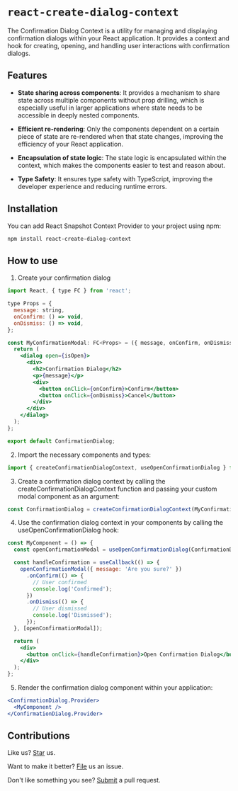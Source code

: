 # `react-create-dialog-context`

The Confirmation Dialog Context is a utility for managing and displaying confirmation dialogs within your React application. It provides a context and hook for creating, opening, and handling user interactions with confirmation dialogs.

## Features

- **State sharing across components**: It provides a mechanism to share state across multiple components without prop drilling, which is especially useful in larger applications where state needs to be accessible in deeply nested components.

- **Efficient re-rendering**: Only the components dependent on a certain piece of state are re-rendered when that state changes, improving the efficiency of your React application.

- **Encapsulation of state logic**: The state logic is encapsulated within the context, which makes the components easier to test and reason about.

- **Type Safety**: It ensures type safety with TypeScript, improving the developer experience and reducing runtime errors.

## Installation

You can add React Snapshot Context Provider to your project using npm:

```bash
npm install react-create-dialog-context
```


## How to use

1. Create your confirmation dialog

```jsx
import React, { type FC } from 'react';

type Props = {
  message: string,
  onConfirm: () => void,
  onDismiss: () => void,
};

const MyConfirmationModal: FC<Props> = ({ message, onConfirm, onDismiss }) => {
  return (
    <dialog open={isOpen}>
      <div>
        <h2>Confirmation Dialog</h2>
        <p>{message}</p>
        <div>
          <button onClick={onConfirm}>Confirm</button>
          <button onClick={onDismiss}>Cancel</button>
        </div>
      </div>
    </dialog>
  );
};

export default ConfirmationDialog;
```

2. Import the necessary components and types:

```jsx
import { createConfirmationDialogContext, useOpenConfirmationDialog } from './confirmationDialogContext';
```

3. Create a confirmation dialog context by calling the createConfirmationDialogContext function and passing your custom modal component as an argument:

```jsx
const ConfirmationDialog = createConfirmationDialogContext(MyConfirmationModal);
```

4. Use the confirmation dialog context in your components by calling the useOpenConfirmationDialog hook:

```jsx
const MyComponent = () => {
  const openConfirmationModal = useOpenConfirmationDialog(ConfirmationDialog);

  const handleConfirmation = useCallback(() => {
    openConfirmationModal({ message: 'Are you sure?' })
      .onConfirm(() => {
        // User confirmed
        console.log('Confirmed');
      })
      .onDismiss(() => {
        // User dismissed
        console.log('Dismissed');
      });
  }, [openConfirmationModal]);

  return (
    <div>
      <button onClick={handleConfirmation}>Open Confirmation Dialog</button>
    </div>
  );
};
```

5. Render the confirmation dialog component within your application:

```jsx
<ConfirmationDialog.Provider>
  <MyComponent />
</ConfirmationDialog.Provider>
```

## Contributions

Like us? [Star](https://github.com/tdurnford/react-create-dialog-context/stargazers) us.

Want to make it better? [File](https://github.com/tdurnford/react-create-dialog-context/issues) us an issue.

Don't like something you see? [Submit](https://github.com/tdurnford/react-create-dialog-context/pulls) a pull request.
